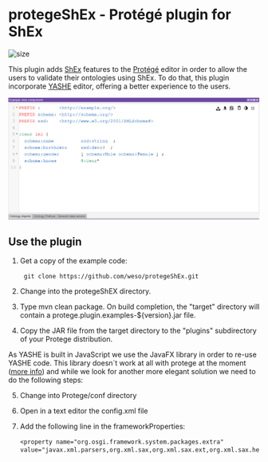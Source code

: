 # protegeShEx - Protégé plugin for ShEx
<img src="https://img.shields.io/badge/work-inProgress-green" alt="size"/>

This plugin adds [ShEx](http://shex.io/) features to the [Protégé](https://protege.stanford.edu/) editor in order to allow the users to validate their ontologies using ShEx. To do that, this plugin incorporate [YASHE](http://www.weso.es/YASHE/) editor, offering a better experience to the users.

<p align="center">
  <img src="https://github.com/weso/protegeShEx/blob/master/docs/protegeShExPlugin.png" alt="size"/>
</p>


## Use the plugin
1. Get a copy of the example code:

        git clone https://github.com/weso/protegeShEx.git
        
2. Change into the protegeShEX directory.

3. Type mvn clean package.  On build completion, the "target" directory will contain a protege.plugin.examples-${version}.jar file.

4. Copy the JAR file from the target directory to the "plugins" subdirectory of your Protege distribution.

As YASHE is built in JavaScript  we use the JavaFX library in order to re-use YASHE code. This library doesn´t work at all with protege at the moment ([more info](http://protege-project.136.n4.nabble.com/ShEx-Editor-Plugin-td4673267.html)) and while we look for another more elegant solution we need to do the following steps:

 5. Change into Protege/conf directory
 
 6. Open in a text editor the config.xml file
 
 7. Add the following line in the frameworkProperties:
  
        <property name="org.osgi.framework.system.packages.extra" 
        value="javax.xml.parsers,org.xml.sax,org.xml.sax.ext,org.xml.sax.helpers,javafx.collections,javafx.embed.swing,javafx.geometry,javafx.scene,javafx.scene.text,javafx.scene.layout,javafx.scene.paint,javafx.scene.web,javafx.application,javafx.beans.property,javafx.beans.value"/> 

